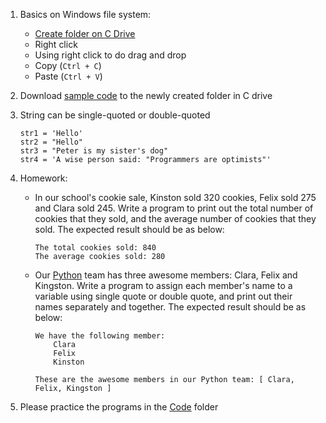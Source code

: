 1. Basics on Windows file system:
   - [Create folder on C Drive](https://github.com/pangmi/learntocode/blob/main/Lesson02/Files/CreateFolderInCDrive.md)
   - Right click
   - Using right click to do drag and drop
   - Copy  (`Ctrl + C`)
   - Paste (`Ctrl + V`)

2. Download [sample code](https://teachyourkidstocode.com/download/Udemy_code.zip) to the newly created folder in C drive
3. String can be single-quoted or double-quoted
    ```
    str1 = 'Hello'
    str2 = "Hello"
    str3 = "Peter is my sister's dog"
    str4 = 'A wise person said: "Programmers are optimists"'
    ```

4. Homework:
    - In our school's cookie sale, Kinston sold 320 cookies, Felix sold 275 and Clara sold 245. Write a program to print out the total number of cookies that they sold, and the average number of cookies that they sold. The expected result should be as below:
      ```
      The total cookies sold: 840
      The average cookies sold: 280
      ```
    
    - Our [Python](https://www.python.org) team has three awesome members: Clara, Felix and Kingston. Write a program to assign each member's name to a variable using single quote or double quote, and print out their names separately and together. The expected result should be as below:
      ```
      We have the following member:
          Clara
          Felix
          Kinston
      
      These are the awesome members in our Python team: [ Clara, Felix, Kingston ]
      ``` 
 
5. Please practice the programs in the [Code](https://github.com/pangmi/learntocode/tree/main/Lesson02/Code) folder
